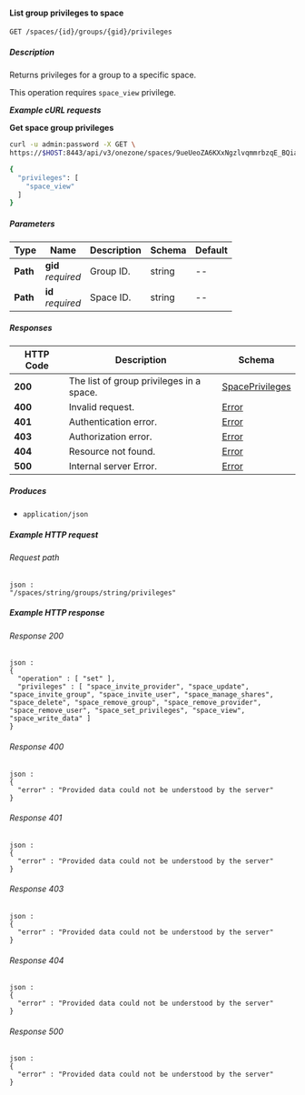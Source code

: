 
<a name="list_space_group_privileges"></a>
#### List group privileges to space
```
GET /spaces/{id}/groups/{gid}/privileges
```


##### Description
Returns privileges for a group to a specific space.

This operation requires `space_view` privilege.

***Example cURL requests***

**Get space group privileges**
```bash
curl -u admin:password -X GET \
https://$HOST:8443/api/v3/onezone/spaces/9ueUeoZA6KXxNgzlvqmmrbzqE_BQiaHEEDC21sY1Kuc/groups/T5x_HhFYOnILOCUf9OqgExw00RwaU2MXT5122oWk_sM/privileges

{
  "privileges": [
    "space_view"
  ]
}
```


##### Parameters

|Type|Name|Description|Schema|Default|
|---|---|---|---|---|
|**Path**|**gid**  <br>*required*|Group ID.|string|--|
|**Path**|**id**  <br>*required*|Space ID.|string|--|


##### Responses

|HTTP Code|Description|Schema|
|---|---|---|
|**200**|The list of group privileges in a space.|[SpacePrivileges](../definitions/SpacePrivileges.md#spaceprivileges)|
|**400**|Invalid request.|[Error](../definitions/Error.md#error)|
|**401**|Authentication error.|[Error](../definitions/Error.md#error)|
|**403**|Authorization error.|[Error](../definitions/Error.md#error)|
|**404**|Resource not found.|[Error](../definitions/Error.md#error)|
|**500**|Internal server Error.|[Error](../definitions/Error.md#error)|


##### Produces

* `application/json`


##### Example HTTP request

###### Request path
```
json :
"/spaces/string/groups/string/privileges"
```


##### Example HTTP response

###### Response 200
```
json :
{
  "operation" : [ "set" ],
  "privileges" : [ "space_invite_provider", "space_update", "space_invite_group", "space_invite_user", "space_manage_shares", "space_delete", "space_remove_group", "space_remove_provider", "space_remove_user", "space_set_privileges", "space_view", "space_write_data" ]
}
```


###### Response 400
```
json :
{
  "error" : "Provided data could not be understood by the server"
}
```


###### Response 401
```
json :
{
  "error" : "Provided data could not be understood by the server"
}
```


###### Response 403
```
json :
{
  "error" : "Provided data could not be understood by the server"
}
```


###### Response 404
```
json :
{
  "error" : "Provided data could not be understood by the server"
}
```


###### Response 500
```
json :
{
  "error" : "Provided data could not be understood by the server"
}
```



